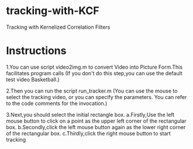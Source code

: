 # tracking-with-KCF
Tracking with Kernelized Correlation Filters

# Instructions
1.You can use script video2img.m to convert Video into Picture Form.This facilitates program calls
  (If you don't do this step,you can use the default test video Basketball.)
  
2.Then you can run the script run_tracker.m
  (You can use the mouse to select the tracking video, or you can specify the parameters. You can refer to the code comments for the invocation.)
  
3.Next,you should select the initial rectangle box.
  a.Firstly,Use the left mouse button to click on a point as the upper left corner of the rectangular box.
  b.Secondly,click the left mouse button again as the lower right corner of the rectangular box.
  c.Thirdly,click the right mouse button to start tracking
